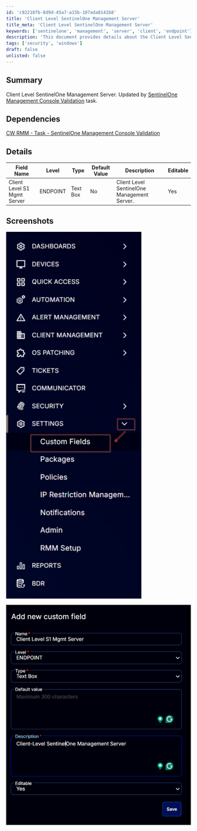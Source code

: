 ```yaml
---
id: 'c92218fb-8d9d-45a7-a15b-107ada8141b8'
title: 'Client Level SentinelOne Management Server'
title_meta: 'Client Level SentinelOne Management Server'
keywords: ['sentinelone', 'management', 'server', 'client', 'endpoint']
description: 'This document provides details about the Client Level SentinelOne Management Server, including its dependencies, field details, and screenshots for reference. It is updated by the SentinelOne Management Console Validation task and outlines editable fields for user interaction.'
tags: ['security', 'windows']
draft: false
unlisted: false
---
```


## Summary

Client Level SentinelOne Management Server. Updated by [SentinelOne Management Console Validation](<../tasks/SentinelOne Management Console Validation.md>) task.

## Dependencies

[CW RMM - Task - SentinelOne Management Console Validation](<../tasks/SentinelOne Management Console Validation.md>)

## Details

| Field Name                      | Level    | Type      | Default Value | Description                                | Editable |
|---------------------------------|----------|-----------|---------------|--------------------------------------------|----------|
| Client Level S1 Mgmt Server     | ENDPOINT | Text Box  | No            | Client Level SentinelOne Management Server.| Yes      |

## Screenshots

![Screenshot 1](../../../static/img/Endpoint---Client-Level-S1-Mgmt-Server/image_1.png)

![Screenshot 2](../../../static/img/Endpoint---Client-Level-S1-Mgmt-Server/image_2.png)

